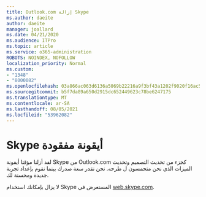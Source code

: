 ```yaml
---
title: Outlook.com إزالة Skype
ms.author: daeite
author: daeite
manager: joallard
ms.date: 04/21/2020
ms.audience: ITPro
ms.topic: article
ms.service: o365-administration
ROBOTS: NOINDEX, NOFOLLOW
localization_priority: Normal
ms.custom:
- "1348"
- "8000082"
ms.openlocfilehash: 03a866ac063d6136a5069b22216a9f3bf43a1202f9020f16ac5edb7cf89ce9ba
ms.sourcegitcommit: b5f7da89a650d2915dc652449623c78be6247175
ms.translationtype: MT
ms.contentlocale: ar-SA
ms.lasthandoff: 08/05/2021
ms.locfileid: "53962082"
---
```

# <a name="skype-icon-missing"></a>Skype أيقونة مفقودة

لقد أزلنا مؤقتا أيقونة Skype من Outlook.com كجزء من تحديث التصميم وتحديث الميزات الذي نحن متحمسون ل طرحه. نحن نقدر سعة صدرك بينما نقوم بإعداد تجربة جديدة ومحسنة لك.

لا يزال بإمكانك استخدام Skype المستعرض في [web.skype.com](https://web.skype.com/).

